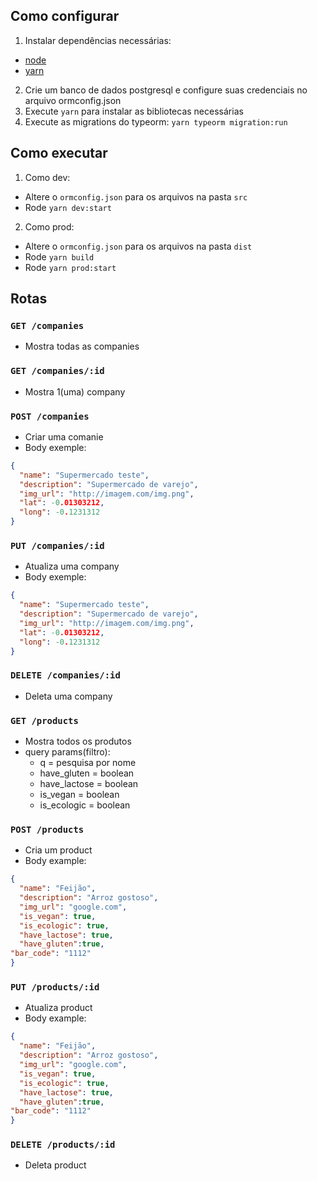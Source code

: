 ## Como configurar
1. Instalar dependências necessárias:
  - [node](https://nodejs.org/en/download/)
  - [yarn](https://yarnpkg.com/lang/en/docs/install/)
2. Crie um banco de dados postgresql e configure suas credenciais no arquivo ormconfig.json
3. Execute `yarn` para instalar as bibliotecas necessárias
4. Execute as migrations do typeorm: `yarn typeorm migration:run`

## Como executar
1. Como dev:
  - Altere o `ormconfig.json` para os arquivos na pasta `src`
  - Rode `yarn dev:start`
2. Como prod:
  - Altere o `ormconfig.json` para os arquivos na pasta `dist`
  - Rode `yarn build`
  - Rode `yarn prod:start`
  
  
## Rotas
### `GET /companies`
  - Mostra todas as companies

### `GET /companies/:id`
  - Mostra 1(uma) company

### `POST /companies`
  - Criar uma comanie
  - Body exemple: 
  ```json
  {
	"name": "Supermercado teste",
	"description": "Supermercado de varejo",
	"img_url": "http://imagem.com/img.png",
	"lat": -0.01303212,
	"long": -0.1231312
  }
  ```
  
### `PUT /companies/:id`
  - Atualiza uma company
  - Body exemple: 
  ```json
  {
	"name": "Supermercado teste",
	"description": "Supermercado de varejo",
	"img_url": "http://imagem.com/img.png",
	"lat": -0.01303212,
	"long": -0.1231312
  }
  ```
  
### `DELETE /companies/:id`
  - Deleta uma company
  
  
### `GET /products`
  - Mostra todos os produtos
  - query params(filtro):
    - q = pesquisa por nome
    - have_gluten = boolean
    - have_lactose = boolean
    - is_vegan = boolean
    - is_ecologic = boolean  

### `POST /products`
  - Cria um product
  - Body example:
  ```json
  {
	"name": "Feijão",
	"description": "Arroz gostoso",
	"img_url": "google.com",
	"is_vegan": true,
	"is_ecologic": true,
	"have_lactose": true,
	"have_gluten":true,
  "bar_code": "1112"
  }
  ```
  
 ### `PUT /products/:id`
  - Atualiza product
  - Body example:
  ```json
  {
	"name": "Feijão",
	"description": "Arroz gostoso",
	"img_url": "google.com",
	"is_vegan": true,
	"is_ecologic": true,
	"have_lactose": true,
	"have_gluten":true,
  "bar_code": "1112"
  }
  ```
 
 ### `DELETE /products/:id`
  - Deleta product
  
